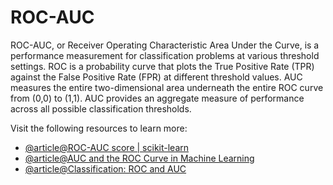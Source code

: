 # ROC-AUC

ROC-AUC, or Receiver Operating Characteristic Area Under the Curve, is a performance measurement for classification problems at various threshold settings. ROC is a probability curve that plots the True Positive Rate (TPR) against the False Positive Rate (FPR) at different threshold values. AUC measures the entire two-dimensional area underneath the entire ROC curve from (0,0) to (1,1). AUC provides an aggregate measure of performance across all possible classification thresholds.

Visit the following resources to learn more:

- [@article@ROC-AUC score | scikit-learn](https://scikit-learn.org/stable/modules/generated/sklearn.metrics.roc_auc_score.html)
- [@article@AUC and the ROC Curve in Machine Learning](https://www.datacamp.com/tutorial/auc)
- [@article@Classification: ROC and AUC](https://developers.google.com/machine-learning/crash-course/classification/roc-and-auc)
